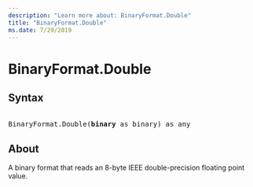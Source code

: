 ```yaml
---
description: "Learn more about: BinaryFormat.Double"
title: "BinaryFormat.Double"
ms.date: 7/29/2019
---
```

# BinaryFormat.Double

## Syntax

<pre>  
BinaryFormat.Double(<b>binary</b> as binary) as any 
</pre>
  
## About  
A binary format that reads an 8-byte IEEE double-precision floating point value. 

